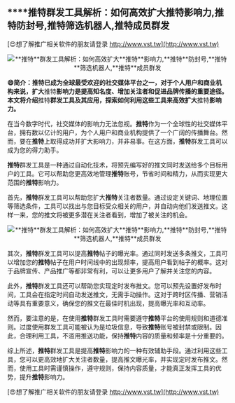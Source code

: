 ## ****推特**群发工具解析：如何高效扩大**推特**影响力,**推特**防封号,**推特**筛选机器人,**推特**成员群发**

[😍想了解推广相关软件的朋友请登录 http://www.vst.tw](http://www.vst.tw)

 <center><img src="https://vst.tw/MP4/tuiguang/png/4.png" alt="**推特**群发工具解析：如何高效扩大**推特**影响力,**推特**防封号,**推特**筛选机器人,**推特**成员群发"></center>

**😄简介：**推特**已成为全球最受欢迎的社交媒体平台之一，对于个人用户和商业机构来说，扩大**推特**影响力是提高知名度、增加关注者和促进品牌传播的重要途径。本文将介绍**推特**群发工具及其应用，探索如何利用这些工具来高效扩大**推特**影响力。**

在当今数字时代，社交媒体的影响力无法忽视。**推特**作为一个全球性的社交媒体平台，拥有数以亿计的用户，为个人用户和商业机构提供了一个广阔的传播舞台。然而，要在**推特**上取得成功并扩大影响力，并非易事。在这方面，**推特**群发工具可以成为您的得力助手。

**推特**群发工具是一种通过自动化技术，将预先编写好的推文同时发送给多个目标用户的工具。它可以帮助您更高效地管理**推特**账号，节省时间和精力，从而实现更大范围的**推特**影响力。

首先，**推特**群发工具可以帮助您扩大**推特**关注者数量。通过设定关键词、地理位置等筛选条件，工具可以找出与您目标受众相关的用户，并自动向他们发送推文。这样一来，您的推文将被更多潜在关注者看到，增加了被关注的机会。

 <center><img src="https://vst.tw/MP4/tuiguang/png/8.png" alt="**推特**群发工具解析：如何高效扩大**推特**影响力,**推特**防封号,**推特**筛选机器人,**推特**成员群发"></center>

其次，**推特**群发工具可以提高**推特**帖子的曝光率。通过同时发送多条推文，工具可以增加您的**推特**帖子在用户时间线中的出现频率，提高用户看到帖子的概率。这对于品牌宣传、产品推广等都非常有利，可以让更多用户了解并关注您的内容。

此外，**推特**群发工具还可以帮助您实现定时发布推文。您可以预先设置好发布时间，工具会在指定时间自动发送推文，无需手动操作。这对于跨时区传播、营销活动等具有重要意义，确保您的推文在最佳时机出现，提高曝光率和互动率。

然而，要注意的是，在使用**推特**群发工具时需要遵守**推特**平台的使用规则和道德准则。过度使用群发工具可能被认为是垃圾信息，导致**推特**账号被封禁或限制。因此，合理利用工具，不滥用推送功能，保持**推特**内容的质量和频率是十分重要的。

综上所述，**推特**群发工具是提高**推特**影响力的一种有效辅助手段。通过利用这些工具，您可以更高效地扩大关注者数量，提高推文曝光率，并实现定时发布推文。然而，使用工具时需谨慎操作，遵守规则，保持内容质量，才能真正发挥工具的优势，提升**推特**影响力。

[😍想了解推广相关软件的朋友请登录 http://www.vst.tw](http://www.vst.tw)



